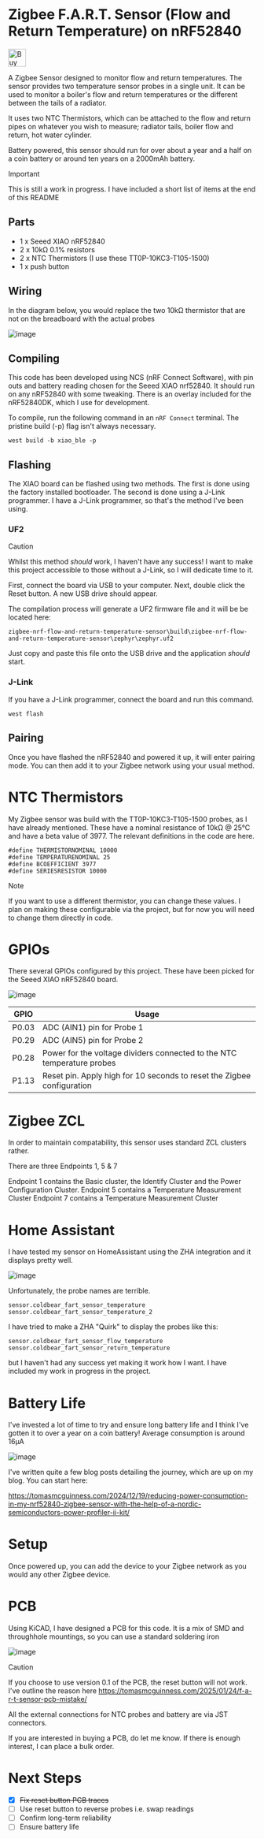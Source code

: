 # Zigbee F.A.R.T. Sensor (Flow and Return Temperature) on nRF52840

<a href='https://ko-fi.com/G2G11TQK5' target='_blank'><img height='36' style='border:0px;height:36px;' src='https://cdn.ko-fi.com/cdn/kofi2.png?v=3' border='0' alt='Buy Me a Coffee at ko-fi.com' /></a>

A Zigbee Sensor designed to monitor flow and return temperatures. The sensor provides two temperature sensor probes in a single unit. It can be used to monitor a boiler's flow and return temperatures or the different between the tails of a radiator.

It uses two NTC Thermistors, which can be attached to the flow and return pipes on whatever you wish to measure; radiator tails, boiler flow and return, hot water cylinder. 

Battery powered, this sensor should run for over about a year and a half on a coin battery or around ten years on a 2000mAh battery.

> [!IMPORTANT] 
> This is still a work in progress. I have included a short list of items at the end of this README

## Parts

* 1 x Seeed XIAO nRF52840
* 2 x 10kΩ 0.1% resistors
* 2 x NTC Thermistors (I use these TT0P-10KC3-T105-1500)
* 1 x push button

## Wiring

In the diagram below, you would replace the two 10kΩ thermistor that are not on the breadboard with the actual probes

![image](https://github.com/user-attachments/assets/626b1a7a-7316-4bad-9e54-60a14366c22f)

## Compiling 

This code has been developed using NCS (nRF Connect Software), with pin outs and battery reading chosen for the Seeed XIAO nrf52840. It should run on any nRF52840 with some tweaking. There is an overlay included for the nRF52840DK, which I use for development.

To compile, run the following command in an `nRF Connect` terminal. The pristine build (-p) flag isn't always necessary.

```
west build -b xiao_ble -p
```

## Flashing

The XIAO board can be flashed using two methods. The first is done using the factory installed bootloader. The second is done using a J-Link programmer. I have a J-Link programmer, so that's the method I've been using.

### UF2

> [!CAUTION] 
> Whilst this method *should* work, I haven't have any success! I want to make this project accessible to those without a J-Link, so I will dedicate time to it.

First, connect the board via USB to your computer. Next, double click the Reset button. A new USB drive should appear.

The compilation process will generate a UF2 firmware file and it will be be located here:

```
zigbee-nrf-flow-and-return-temperature-sensor\build\zigbee-nrf-flow-and-return-temperature-sensor\zephyr\zephyr.uf2
```

Just copy and paste this file onto the USB drive and the application *should* start. 

### J-Link

If you have a J-Link programmer, connect the board and run this command.

```
west flash
```

## Pairing

Once you have flashed the nRF52840 and powered it up, it will enter pairing mode. You can then add it to your Zigbee network using your usual method.

# NTC Thermistors

My Zigbee sensor was build with the TT0P-10KC3-T105-1500 probes, as I have already mentioned. These have a nominal resistance of 10kΩ @ 25°C and have a beta value of 3977. The relevant definitions in the code are here.

```
#define THERMISTORNOMINAL 10000
#define TEMPERATURENOMINAL 25
#define BCOEFFICIENT 3977
#define SERIESRESISTOR 10000
```

> [!NOTE] 
> If you want to use a different thermistor, you can change these values. I plan on making these configurable via the project, but for now you will need to change them directly in code.

# GPIOs

There several GPIOs configured by this project. These have been picked for the Seeed XIAO nRF52840 board.

![image](https://github.com/user-attachments/assets/3c12b195-e805-4862-b072-d9325f9bd02d)

| GPIO  | Usage |
| ------------- | ------------- |
| P0.03 | ADC (AIN1) pin for Probe 1  |
| P0.29 | ADC (AIN5) pin for Probe 2  |
| P0.28 | Power for the voltage dividers connected to the NTC temperature probes |
| P1.13 | Reset pin. Apply high for 10 seconds to reset the Zigbee configuration | 

# Zigbee ZCL

In order to maintain compatability, this sensor uses standard ZCL clusters rather.

There are three Endpoints 1, 5 & 7

Endpoint 1 contains the Basic cluster, the Identify Cluster and the Power Configuration Cluster.
Endpoint 5 contains a Temperature Measurement Cluster
Endpoint 7 contains a Temperature Measurement Cluster

# Home Assistant

I have tested my sensor on HomeAssistant using the ZHA integration and it displays pretty well. 

![image](https://github.com/user-attachments/assets/c9312264-5ab0-4d7b-bd74-c8124017b7d5)

Unfortunately, the probe names are terrible.

```
sensor.coldbear_fart_sensor_temperature
sensor.coldbear_fart_sensor_temperature_2
```

I have tried to make a ZHA "Quirk" to display the probes like this:

```
sensor.coldbear_fart_sensor_flow_temperature
sensor.coldbear_fart_sensor_return_temperature
```

but I haven't had any success yet making it work how I want. I have included my work in progress in the project.

# Battery Life

I've invested a lot of time to try and ensure long battery life and I think I've gotten it to over a year on a coin battery! Average consumption is around 16µA

![image](https://github.com/user-attachments/assets/b5269a33-37d2-41da-a05c-f229f9e24b03)

I've written quite a few blog posts detailing the journey, which are up on my blog. You can start here:

https://tomasmcguinness.com/2024/12/19/reducing-power-consumption-in-my-nrf52840-zigbee-sensor-with-the-help-of-a-nordic-semiconductors-power-profiler-ii-kit/

# Setup

Once powered up, you can add the device to your Zigbee network as you would any other Zigbee device.

# PCB

Using KiCAD, I have designed a PCB for this code. It is a mix of SMD and throughhole mountings, so you can use a standard soldering iron

![image](https://github.com/user-attachments/assets/e2cfd54f-a12c-4132-aea9-dcc158bcbb11)


> [!CAUTION]
> If you choose to use version 0.1 of the PCB, the reset button will not work. I've outline the reason here https://tomasmcguinness.com/2025/01/24/f-a-r-t-sensor-pcb-mistake/

All the external connections for NTC probes and battery are via JST connectors.

If you are interested in buying a PCB, do let me know. If there is enough interest, I can place a bulk order.

# Next Steps

* [x] ~~Fix reset button PCB traces~~
* [ ] Use reset button to reverse probes i.e. swap readings
* [ ] Confirm long-term reliability
* [ ] Ensure battery life
